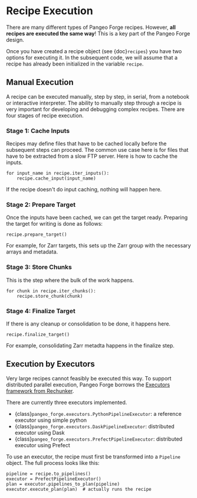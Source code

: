 # Recipe Execution

There are many different types of Pangeo Forge recipes.
However, **all recipes are executed the same way**!
This is a key part of the Pangeo Forge design.

Once you have created a recipe object (see {doc}`recipes`) you have two
options for executing it. In the subsequent code, we will assume that a
recipe has already been initialized in the variable `recipe`.

## Manual Execution

A recipe can be executed manually, step by step, in serial, from a notebook
or interactive interpreter. The ability to manually step through a recipe
is very important for developing and debugging complex recipes.
There are four stages of recipe execution.

### Stage 1: Cache Inputs

Recipes may define files that have to be cached locally before the subsequent
steps can proceed. The common use case here is for files that have to be
extracted from a slow FTP server. Here is how to cache the inputs.

```{code-block} python
for input_name in recipe.iter_inputs():
    recipe.cache_input(input_name)
```

If the recipe doesn't do input caching, nothing will happen here.

### Stage 2: Prepare Target

Once the inputs have been cached, we can get the target ready.
Preparing the target for writing is done as follows:

```{code-block} python
recipe.prepare_target()
```

For example, for Zarr targets, this sets up the Zarr group with the necessary
arrays and metadata.

### Stage 3: Store Chunks

This is the step where the bulk of the work happens.

```{code-block} python
for chunk in recipe.iter_chunks():
    recipe.store_chunk(chunk)
```

### Stage 4: Finalize Target

If there is any cleanup or consolidation to be done, it happens here.

```{code-block} python
recipe.finalize_target()
```

For example, consolidating Zarr metadta happens in the finalize step.

## Execution by Executors

Very large recipes cannot feasibly be executed this way.
To support distributed parallel execution, Pangeo Forge borrows the
[Executors framework from Rechunker](https://rechunker.readthedocs.io/en/latest/executors.html).

There are currently three executors implemented.
- {class}`pangeo_forge.executors.PythonPipelineExecutor`: a reference executor
  using simple python
- {class}`pangeo_forge.executors.DaskPipelineExecutor`: distributed executor using Dask
- {class}`pangeo_forge.executors.PrefectPipelineExecutor`: distributed executor using Prefect

To use an executor, the recipe must first be transformed into a `Pipeline` object.
The full process looks like this:

```{code-block} python
pipeline = recipe.to_pipelines()
executor = PrefectPipelineExecutor()
plan = executor.pipelines_to_plan(pipeline)
executor.execute_plan(plan)  # actually runs the recipe
```
